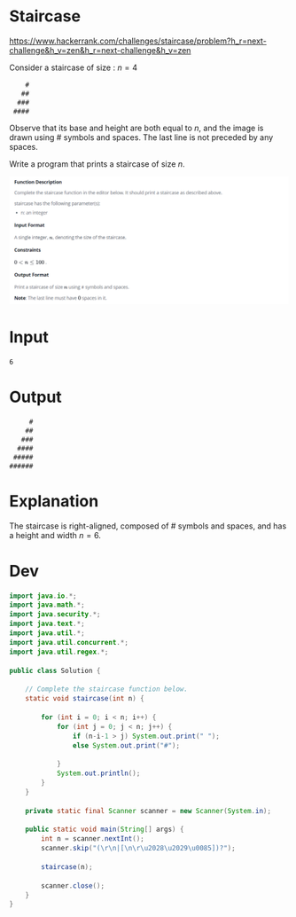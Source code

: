 # Staircase
https://www.hackerrank.com/challenges/staircase/problem?h_r=next-challenge&h_v=zen&h_r=next-challenge&h_v=zen

Consider a staircase of size : $n = 4$

```
    #
   ##
  ###
 ####
```

Observe that its base and height are both equal to $n$, and the image is drawn using # symbols and spaces. The last line is not preceded by any spaces.

Write a program that prints a staircase of size  $n$.

![](assets/2020-04-10-staircase-d1a07013.png)

# Input
```
6
```

# Output
```
     #
    ##
   ###
  ####
 #####
######
```

# Explanation

The staircase is right-aligned, composed of # symbols and spaces, and has a height and width $n = 6$.

# Dev
```Java
import java.io.*;
import java.math.*;
import java.security.*;
import java.text.*;
import java.util.*;
import java.util.concurrent.*;
import java.util.regex.*;

public class Solution {

    // Complete the staircase function below.
    static void staircase(int n) {

        for (int i = 0; i < n; i++) {
            for (int j = 0; j < n; j++) {
                if (n-i-1 > j) System.out.print(" ");
                else System.out.print("#");  

            }
            System.out.println();
        }
    }

    private static final Scanner scanner = new Scanner(System.in);

    public static void main(String[] args) {
        int n = scanner.nextInt();
        scanner.skip("(\r\n|[\n\r\u2028\u2029\u0085])?");

        staircase(n);

        scanner.close();
    }
}
```
